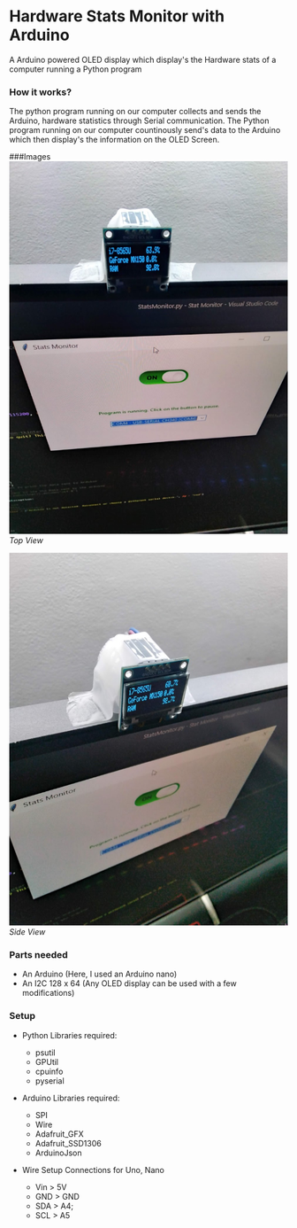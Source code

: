 # Hardware Stats Monitor with Arduino
A Arduino powered OLED display which display's the Hardware stats of a computer running a Python program

### How it works?
The python program running on our computer collects and sends the Arduino, hardware statistics through Serial communication. The Python program running on our computer countinously send's data to the Arduino which then display's the information on the OLED Screen.

###Images
![Top View](https://github.com/shri30yans/statsmonitor/blob/main/statsmonitortop.png)   
*Top View*
     
![Side View](https://github.com/shri30yans/statsmonitor/blob/main/statsmonitorside.png)   
*Side View*  

### Parts needed
* An Arduino (Here, I used an Arduino nano)
* An  I2C 128 x 64 (Any OLED display can be used with a few modifications)

### Setup
* Python Libraries required:
    * psutil
    * GPUtil
    * cpuinfo
    * pyserial

* Arduino Libraries required:
    * SPI
    * Wire
    * Adafruit_GFX
    * Adafruit_SSD1306
    * ArduinoJson

* Wire Setup
    Connections for Uno, Nano
    * Vin >	5V
    * GND >	GND
    * SDA >  A4; 
    * SCL > A5
